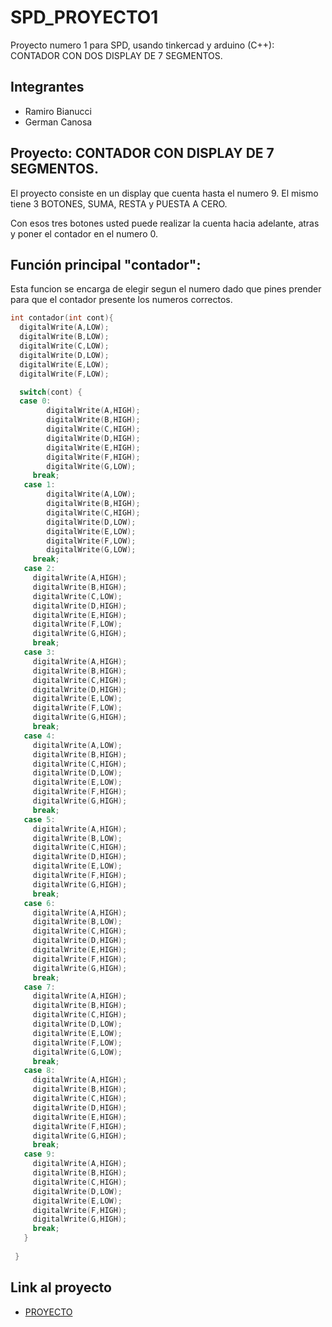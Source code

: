 # SPD_PROYECTO1
Proyecto numero 1 para SPD, usando tinkercad y arduino (C++): CONTADOR CON DOS DISPLAY DE 7 SEGMENTOS.
## Integrantes
- Ramiro Bianucci
- German Canosa
## Proyecto: CONTADOR CON DISPLAY DE 7 SEGMENTOS.
El proyecto consiste en un display que cuenta hasta el numero 9.
El mismo tiene 3 BOTONES, SUMA, RESTA y PUESTA A CERO.

Con esos tres botones usted puede realizar la cuenta hacia adelante, atras y poner el contador en el numero 0.

## Función principal "contador":
Esta funcion se encarga de elegir segun el numero dado que pines prender para que el contador presente los numeros correctos.

~~~ C (lenguaje en el que esta escrito)
int contador(int cont){
  digitalWrite(A,LOW);
  digitalWrite(B,LOW);
  digitalWrite(C,LOW);
  digitalWrite(D,LOW);
  digitalWrite(E,LOW);
  digitalWrite(F,LOW);

  switch(cont) {
  case 0:
     	digitalWrite(A,HIGH);
     	digitalWrite(B,HIGH);
     	digitalWrite(C,HIGH);
     	digitalWrite(D,HIGH);
     	digitalWrite(E,HIGH);
     	digitalWrite(F,HIGH);
     	digitalWrite(G,LOW);
     break;
   case 1:
     	digitalWrite(A,LOW);
     	digitalWrite(B,HIGH);
     	digitalWrite(C,HIGH);
     	digitalWrite(D,LOW);
     	digitalWrite(E,LOW);
     	digitalWrite(F,LOW);
     	digitalWrite(G,LOW);
     break; 
   case 2:
     digitalWrite(A,HIGH);
     digitalWrite(B,HIGH);
     digitalWrite(C,LOW);
     digitalWrite(D,HIGH);
     digitalWrite(E,HIGH);
     digitalWrite(F,LOW);
     digitalWrite(G,HIGH);
     break;
   case 3:
     digitalWrite(A,HIGH);
     digitalWrite(B,HIGH);
     digitalWrite(C,HIGH);
     digitalWrite(D,HIGH);
     digitalWrite(E,LOW);
     digitalWrite(F,LOW);
     digitalWrite(G,HIGH);
     break;
   case 4:
     digitalWrite(A,LOW);
     digitalWrite(B,HIGH);
     digitalWrite(C,HIGH);
     digitalWrite(D,LOW);
     digitalWrite(E,LOW);
     digitalWrite(F,HIGH);
     digitalWrite(G,HIGH);
     break;
   case 5:
     digitalWrite(A,HIGH);
     digitalWrite(B,LOW);
     digitalWrite(C,HIGH);
     digitalWrite(D,HIGH);
     digitalWrite(E,LOW);
     digitalWrite(F,HIGH);
     digitalWrite(G,HIGH);
     break;
   case 6:
     digitalWrite(A,HIGH);
     digitalWrite(B,LOW);
     digitalWrite(C,HIGH);
     digitalWrite(D,HIGH);
     digitalWrite(E,HIGH);
     digitalWrite(F,HIGH);
     digitalWrite(G,HIGH);
     break;
   case 7:
     digitalWrite(A,HIGH);
     digitalWrite(B,HIGH);
     digitalWrite(C,HIGH);
     digitalWrite(D,LOW);
     digitalWrite(E,LOW);
     digitalWrite(F,LOW);
     digitalWrite(G,LOW);
     break;
   case 8:
     digitalWrite(A,HIGH);
     digitalWrite(B,HIGH);
     digitalWrite(C,HIGH);
     digitalWrite(D,HIGH);
     digitalWrite(E,HIGH);
     digitalWrite(F,HIGH);
     digitalWrite(G,HIGH);
     break;
   case 9:
     digitalWrite(A,HIGH);
     digitalWrite(B,HIGH);
     digitalWrite(C,HIGH);
     digitalWrite(D,LOW);
     digitalWrite(E,LOW);
     digitalWrite(F,HIGH);
     digitalWrite(G,HIGH);
     break;
   }
    
 }
~~~

## Link al proyecto
- [PROYECTO](https://www.tinkercad.com/things/3QPXpNRcHmx?sharecode=fDbfNxUnAKzV5K4AZFmJl1x2y8PPDzAVn96Re7XUGQg) 
